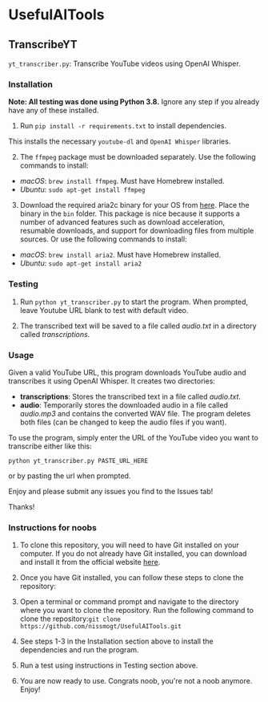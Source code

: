 # UsefulAITools

## TranscribeYT
```yt_transcriber.py```: Transcribe YouTube videos using OpenAI Whisper.

### Installation 
**Note: All testing was done using Python 3.8.** Ignore any step if you already have any of these installed.
1. Run ```pip install -r requirements.txt``` to install dependencies.
 
This installs the necessary `youtube-dl` and `OpenAI Whisper` libraries.

2. The `ffmpeg` package must be downloaded separately. Use the following commands to install:
- *macOS*: ```brew install ffmpeg```. Must have Homebrew installed.
- *Ubuntu*: ```sudo apt-get install ffmpeg```

3. Download the required aria2c binary for your OS from [here](https://aria2.github.io/). 
Place the binary in the `bin` folder. This package is nice because it supports a number of advanced features such 
as download acceleration, resumable downloads, and support for downloading files from multiple sources. 
Or use the following commands to install:
- *macOS*: ```brew install aria2```. Must have Homebrew installed.
- *Ubuntu*: ```sudo apt-get install aria2```
### Testing
1. Run ```python yt_transcriber.py``` to start the program. When prompted, leave 
Youtube URL blank to test with default video.

2. The transcribed text will be saved to a file called *audio.txt* in 
a directory called *transcriptions*.

### Usage
Given a valid YouTube URL, this program downloads YouTube audio and transcribes it using OpenAI Whisper. It creates two directories: 
- **transcriptions**: Stores the transcribed text in a file called *audio.txt*.
- **audio**: Temporarily stores the downloaded audio in a file called *audio.mp3* and contains the converted WAV file. 
The program deletes both files (can be changed to keep the audio files if you want).

To use the program, simply enter the URL of the YouTube video you want to transcribe either like this:

```python yt_transcriber.py PASTE_URL_HERE```

or by pasting the url when prompted.

Enjoy and please submit any issues you find to the Issues tab!

Thanks!

### Instructions for noobs
1. To clone this repository, you will need to have Git installed on your computer. If you do not already have Git installed, 
you can download and install it from the official website [here](https://git-scm.com/book/en/v2/Getting-Started-Installing-Git).

2. Once you have Git installed, you can follow these steps to clone the repository:

3. Open a terminal or command prompt and navigate to the directory where you want to clone the repository.
Run the following command to clone the repository:```git clone https://github.com/nissmogt/UsefulAITools.git```
4. See steps 1-3 in the Installation section above to install the dependencies and run the program.
5. Run a test using instructions in Testing section above.
6. You are now ready to use. Congrats noob, you're not a noob anymore. Enjoy!